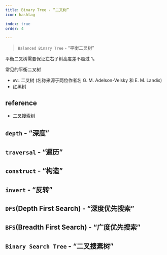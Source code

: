 ```yaml
---
title: Binary Tree - “二叉树”
icon: hashtag

index: true
order: 4

---
```


> `Balanced Binary Tree` - “平衡二叉树”

  平衡二叉树需要保证左右子树高度差不超过 1。
    
  常见的平衡二叉树
  
  * `AVL` 二叉树 (名称来源于两位作者名 G. M. Adelson-Velsky 和 E. M. Landis)
  * 红黑树

<!-- more -->

## reference

- [二叉搜索树](https://visualgo.net/zh/bst/print)

## `depth` - “深度”

<!-- 二叉树的最大深度 -->
<!-- @include: @leetcode/problems/0x0100.md#0104 -->

<!-- 二叉树的最小深度 -->
<!-- @include: @leetcode/problems/0x0100.md#0111 -->

## `traversal` - “遍历”

<!-- 前序遍历 -->
<!-- @include: @leetcode/problems/0x0100.md#0144 -->

<!-- 中序遍历 -->
<!-- @include: @leetcode/problems/0x0000.md#0094 -->

<!-- 后序遍历 -->
<!-- @include: @leetcode/problems/0x0100.md#0145 -->

<!-- 层序遍历 -->
<!-- @include: @leetcode/problems/0x0100.md#0102 -->

<!-- 层序遍历 II -->
<!-- @include: @leetcode/problems/0x0100.md#0107 -->

<!-- 二叉树的锯齿形层序遍历 -->
<!-- @include: @leetcode/problems/0x0100.md#0103 -->

<!-- 二叉树的垂直遍历 -->
<!-- @include: @leetcode/problems/0x0300.md#0314 -->

<!-- 二叉树的垂序遍历 -->
<!-- @include: @leetcode/problems/0x0900.md#0987 -->

## `construct` - “构造”

<!-- 从前序与中序遍历序列构造二叉树 -->
<!-- @include: @leetcode/problems/0x0100.md#0105 -->

<!-- 从中序与后序遍历序列构造二叉树 -->
<!-- @include: @leetcode/problems/0x0100.md#0106 -->

<!-- 根据前序和后序遍历构造二叉树 -->
<!-- @include: @leetcode/problems/0x0800.md#0889 -->

## `invert` - “反转”

<!-- 翻转二叉树 -->
<!-- @include: @leetcode/problems/0x0200.md#0226 -->

## `DFS`(Depth First Search) - “深度优先搜索”



## `BFS`(Breadth First Search) - “广度优先搜索”



## `Binary Search Tree` - “二叉搜素树”





